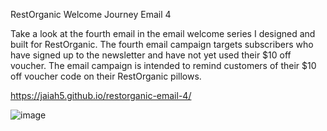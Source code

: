RestOrganic Welcome Journey Email 4

Take a look at the fourth email in the email welcome series I designed and built for RestOrganic. The fourth email campaign targets subscribers who have signed up to the newsletter and have not yet used their $10 off voucher. The email campaign is intended to remind customers of their $10 off voucher code on their RestOrganic pillows.

https://jaiah5.github.io/restorganic-email-4/

![image](https://github.com/Jaiah5/restorganic-email-4/assets/126175694/0c2b9643-6765-4121-83f5-82de5494438b)
